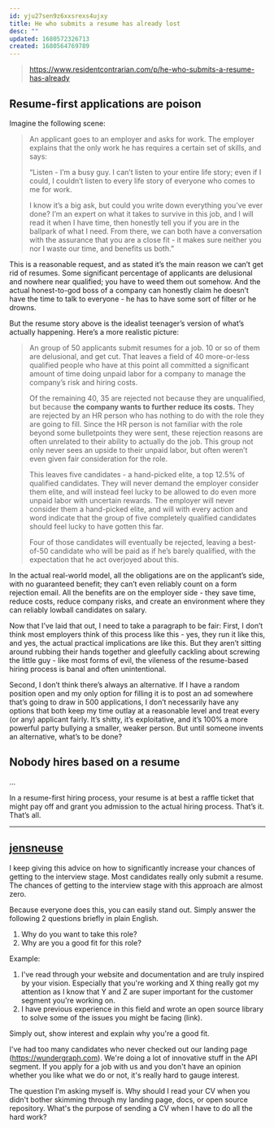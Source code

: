 ```yaml
---
id: yju27sen9z6xxsrexs4ujxy
title: He who submits a resume has already lost
desc: ""
updated: 1680572326713
created: 1680564769789
---
```


> https://www.residentcontrarian.com/p/he-who-submits-a-resume-has-already

## Resume-first applications are poison

Imagine the following scene:

> An applicant goes to an employer and asks for work. The employer explains that the only work he has requires a certain set of skills, and says:
>
> “Listen - I’m a busy guy. I can’t listen to your entire life story; even if I could, I couldn’t listen to every life story of everyone who comes to me for work.
>
> I know it’s a big ask, but could you write down everything you’ve ever done? I’m an expert on what it takes to survive in this job, and I will read it when I have time, then honestly tell you if you are in the ballpark of what I need. From there, we can both have a conversation with the assurance that you are a close fit - it makes sure neither you nor I waste our time, and benefits us both.”

This is a reasonable request, and as stated it’s the main reason we can’t get rid of resumes. Some significant percentage of applicants are delusional and nowhere near qualified; you have to weed them out somehow. And the actual honest-to-god boss of a company can honestly claim he doesn’t have the time to talk to everyone - he has to have some sort of filter or he drowns.

But the resume story above is the idealist teenager’s version of what’s actually happening. Here’s a more realistic picture:

> An group of 50 applicants submit resumes for a job. 10 or so of them are delusional, and get cut. That leaves a field of 40 more-or-less qualified people who have at this point all committed a significant amount of time doing unpaid labor for a company to manage the company’s risk and hiring costs.
>
> Of the remaining 40, 35 are rejected not because they are unqualified, but because **the company wants to further reduce its costs.** They are rejected by an HR person who has nothing to do with the role they are going to fill. Since the HR person is not familiar with the role beyond some bulletpoints they were sent, these rejection reasons are often unrelated to their ability to actually do the job. This group not only never sees an upside to their unpaid labor, but often weren’t even given fair consideration for the role.
>
> This leaves five candidates - a hand-picked elite, a top 12.5% of qualified candidates. They will never demand the employer consider them elite, and will instead feel lucky to be allowed to do even more unpaid labor with uncertain rewards. The employer will never consider them a hand-picked elite, and will with every action and word indicate that the group of five completely qualified candidates should feel lucky to have gotten this far.
>
> Four of those candidates will eventually be rejected, leaving a best-of-50 candidate who will be paid as if he’s barely qualified, with the expectation that he act overjoyed about this.

In the actual real-world model, all the obligations are on the applicant’s side, with no guaranteed benefit; they can’t even reliably count on a form rejection email. All the benefits are on the employer side - they save time, reduce costs, reduce company risks, and create an environment where they can reliably lowball candidates on salary.

Now that I’ve laid that out, I need to take a paragraph to be fair: First, I don’t think most employers think of this process like this - yes, they run it like this, and yes, the actual practical implications are like this. But they aren’t sitting around rubbing their hands together and gleefully cackling about screwing the little guy - like most forms of evil, the vileness of the resume-based hiring process is banal and often unintentional.

Second, I don’t think there’s always an alternative. If I have a random position open and my only option for filling it is to post an ad somewhere that’s going to draw in 500 applications, I don’t necessarily have any options that both keep my time outlay at a reasonable level and treat every (or any) applicant fairly. It’s shitty, it’s exploitative, and it’s 100% a more powerful party bullying a smaller, weaker person. But until someone invents an alternative, what’s to be done?

## Nobody hires based on a resume

...

In a resume-first hiring process, your resume is at best a raffle ticket that might pay off and grant you admission to the actual hiring process. That’s it. That’s all.

---

## [jensneuse](https://news.ycombinator.com/item?id=35397639)

I keep giving this advice on how to significantly increase your chances of getting to the interview stage.
Most candidates really only submit a resume. The chances of getting to the interview stage with this approach are almost zero.

Because everyone does this, you can easily stand out. Simply answer the following 2 questions briefly in plain English.

1. Why do you want to take this role?
2. Why are you a good fit for this role?

Example:

1. I've read through your website and documentation and are truly inspired by your vision. Especially that you're working and X thing really got my attention as I know that Y and Z are super important for the customer segment you're working on.
2. I have previous experience in this field and wrote an open source library to solve some of the issues you might be facing (link).

Simply out, show interest and explain why you're a good fit.

I've had too many candidates who never checked out our landing page (https://wundergraph.com). We're doing a lot of innovative stuff in the API segment. If you apply for a job with us and you don't have an opinion whether you like what we do or not, it's really hard to gauge interest.

The question I'm asking myself is. Why should I read your CV when you didn't bother skimming through my landing page, docs, or open source repository. What's the purpose of sending a CV when I have to do all the hard work?
